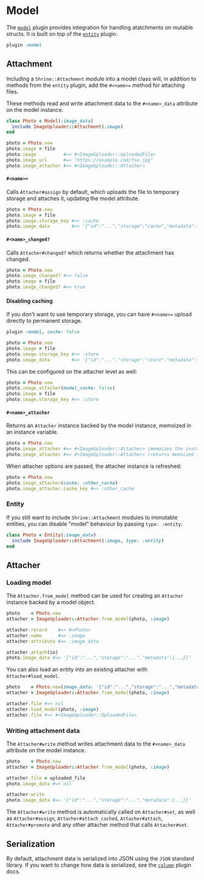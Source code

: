 # Model

The [`model`][model] plugin provides integration for handling atatchments on
mutable structs. It is built on top of the [`entity`][entity] plugin.

```rb
plugin :model
```

## Attachment

Including a `Shrine::Attachment` module into a model class will, in addition to
methods from the `entity` plugin, add the `#<name>=` method for attaching
files.

These methods read and write attachment data to the `#<name>_data` attribute on
the model instance.

```rb
class Photo < Model(:image_data)
  include ImageUploader::Attachment(:image)
end
```
```rb
photo = Photo.new
photo.image = file
photo.image          #=> #<ImageUploader::UploadedFile>
photo.image_url      #=> "https://example.com/foo.jpg"
photo.image_attacher #=> #<ImageUploader::Attacher>
```

#### `#<name>=`

Calls `Attacher#assign` by default, which uploads the file to temporary storage
and attaches it, updating the model attribute.

```rb
photo = Photo.new
photo.image = file
photo.image.storage_key #=> :cache
photo.image_data        #=> '{"id":"...","storage":"cache","metadata":{...}}'
```

#### `#<name>_changed?`

Calls `Attacher#changed?` which returns whether the attachment has changed.

```rb
photo = Photo.new
photo.image_changed? #=> false
photo.image = file
photo.image_changed? #=> true
```

#### Disabling caching

If you don't want to use temporary storage, you can have `#<name>=` upload
directly to permanent storage.

```rb
plugin :model, cache: false
```
```rb
photo = Photo.new
photo.image = file
photo.image.storage_key #=> :store
photo.image_data        #=> '{"id":"...","storage":"store","metadata":{...}}'
```

This can be configured on the attacher level as well:

```rb
photo = Photo.new
photo.image_attacher(model_cache: false)
photo.image = file
photo.image.storage_key #=> :store
```

#### `#<name>_attacher`

Returns an `Attacher` instance backed by the model instance, memoized in an
instance variable.

```rb
photo = Photo.new
photo.image_attacher #=> #<ImageUploader::Attacher> (memoizes the instance)
photo.image_attacher #=> #<ImageUploader::Attacher> (returns memoized instance)
```

When attacher options are passed, the attacher instance is refreshed:

```rb
photo = Photo.new
photo.image_attacher(cache: :other_cache)
photo.image_attacher.cache_key #=> :other_cache
```

### Entity

If you still want to include `Shrine::Attachment` modules to immutable
entities, you can disable "model" behaviour by passing `type: :entity`:

```rb
class Photo < Entity(:image_data)
  include ImageUploader::Attachment(:image, type: :entity)
end
```

## Attacher

### Loading model

The `Attacher.from_model` method can be used for creating an `Attacher`
instance backed by a model object.

```rb
photo    = Photo.new
attacher = ImageUploader::Attacher.from_model(photo, :image)

attacher.record    #=> #<Photo>
attacher.name      #=> :image
attacher.attribute #=> :image_data

attacher.attach(io)
photo.image_data #=> '{"id":"...","storage":"...","metadata":{...}}'
```

You can also load an entity into an existing attacher with
`Attacher#load_model`.

```rb
photo    = Photo.new(image_data: '{"id":"...","storage":"...","metadata":{...}}')
attacher = ImageUploader::Attacher.from_model(photo, :image)

attacher.file #=> nil
attacher.load_model(photo, :image)
attacher.file #=> #<ImageUploader::UploadedFile>
```

### Writing attachment data

The `Attacher#write` method writes attachment data to the `#<name>_data`
attribute on the model instance.

```rb
photo    = Photo.new
attacher = ImageUploader::Attacher.from_model(photo, :image)

attacher.file = uploaded_file
photo.image_data #=> nil

attacher.write
photo.image_data #=> '{"id":"...","storage":"...","metadata":{...}}'
```

The `Attacher#write` method is automatically called on `Attacher#set`, as well
as `Attacher#assign`, `Attacher#attach_cached`, `Attacher#attach`,
`Attacher#promote` and any other attacher method that calls `Attacher#set`.

## Serialization

By default, attachment data is serialized into JSON using the `JSON` standard
library. If you want to change how data is serialized, see the
[`column`][column serializer] plugin docs.

[model]: /lib/shrine/plugins/model.rb
[entity]: /doc/plugins/entity.md#readme
[column serializer]: /doc/plugins/column.md#serializer
